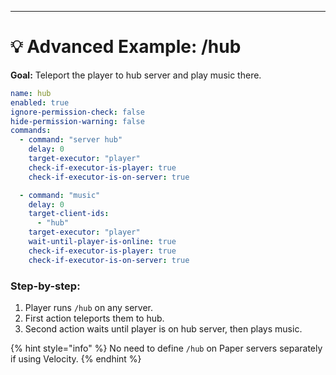 ---
# 💡 Advanced Example: /hub

**Goal:** Teleport the player to hub server and play music there.

```yaml
name: hub
enabled: true
ignore-permission-check: false
hide-permission-warning: false
commands:
  - command: "server hub"
    delay: 0
    target-executor: "player"
    check-if-executor-is-player: true
    check-if-executor-is-on-server: true

  - command: "music"
    delay: 0
    target-client-ids:
      - "hub"
    target-executor: "player"
    wait-until-player-is-online: true
    check-if-executor-is-player: true
    check-if-executor-is-on-server: true
```

### Step-by-step:
1. Player runs `/hub` on any server.
2. First action teleports them to hub.
3. Second action waits until player is on hub server, then plays music.

{% hint style="info" %}
No need to define `/hub` on Paper servers separately if using Velocity.
{% endhint %}
